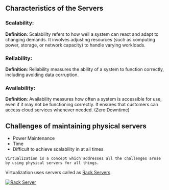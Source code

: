 <!--
  Author: omteja04
  Created on: 13-06-2024 10:39:42
  Description: Servers
-->

## Characteristics of the Servers

### Scalability:

**Definition**: Scalability refers to how well a system can react and adapt to changing demands. It involves adjusting resources (such as computing power, storage, or network capacity) to handle varying workloads.

### Reliability:

**Definition**: Reliability measures the ability of a system to function correctly, including avoiding data corruption.

### Availability:

**Definition**: Availability measures how often a system is accessible for use, even if it may not be functioning correctly. It ensures that customers can access cloud services whenever needed. (Zero Downtime)

## Challenges of maintaining physical servers

- Power Maintenance
- Time
- Difficult to achieve scalability in at all times

`Virtualization is a concept which addresses all the challenges arose by using physical servers for all things.`

Virtualization uses servers called as [Rack Servers](https://th.bing.com/th/id/OIP.WE1E1W_gWXKTnHaVnezMigHaHa?rs=1&pid=ImgDetMain).

[![Rack Server](https://i.dell.com/is/image/DellContent/content/dam/images/products/servers/poweredge/r740/dellemc-per740-24x25-bezel-lcd-2-above-ff-bold-reflection.psd?fmt=pjpg&pscan=auto&scl=1&wid=4600&hei=2504&qlt=100,1&resMode=sharp2&size=4600,2504&chrss=full&imwidth=5000)](https://www.dell.com/en-in/work/shop/ipovw/poweredge-r740)

